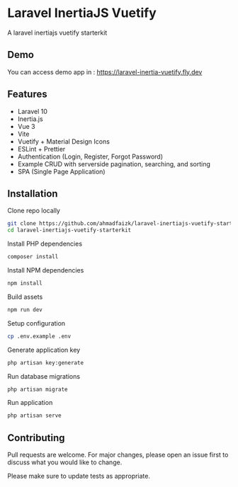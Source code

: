 # Laravel InertiaJS Vuetify

A laravel inertiajs vuetify starterkit

## Demo

You can access demo app in : <https://laravel-inertia-vuetify.fly.dev>

## Features

- Laravel 10
- Inertia.js
- Vue 3
- Vite
- Vuetify + Material Design Icons
- ESLint + Prettier
- Authentication (Login, Register, Forgot Password)
- Example CRUD with serverside pagination, searching, and sorting
- SPA (Single Page Application)

## Installation

Clone repo locally

```bash
git clone https://github.com/ahmadfaizk/laravel-inertiajs-vuetify-starterkit
cd laravel-inertiajs-vuetify-starterkit
```

Install PHP dependencies

```bash
composer install
```

Install NPM dependencies

```bash
npm install
```

Build assets

```bash
npm run dev
```

Setup configuration

```bash
cp .env.example .env
```

Generate application key

```bash
php artisan key:generate
```

Run database migrations

```bash
php artisan migrate
```

Run application
```bash
php artisan serve
```

## Contributing

Pull requests are welcome. For major changes, please open an issue first to discuss what you would like to change.

Please make sure to update tests as appropriate.
